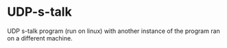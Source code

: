 # UDP-s-talk
UDP s-talk program (run on linux) with another instance of the program ran on a different machine. 
